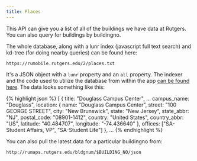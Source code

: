 ```yaml
---
title: Places
---
```

This API can give you a list of all of the buildings we have data at Rutgers.
You can also query for buildings by buildingno.

The whole database, along with a lunr index (javascript full text search) and
kd-tree (for doing nearby queries) can be found here:

    https://rumobile.rutgers.edu/2/places.txt

It's a JSON object with a `lunr` property and an `all`
property. The indexer and the code used to utilize the database from within the
app [can be found here](https://github.com/oss/placesindex). The data looks
something like this:

{% highlight json %}
[
    {
        title: "Douglass Campus Center",
        ...
        campus_name: "Douglass",
        location: {
            name: "Douglass Campus Center",
            street: "100 GEORGE STREET",
            city: "New Brunswick",
            state: "New Jersey",
            state_abbr: "NJ",
            postal_code: "08901-1412",
            country: "United States",
            country_abbr: "US",
            latitude: "40.484707",
            longitude: "-74.436640"
        },
        offices: ["SA-Student Affairs, VP", "SA-Student Life"]
    },
    ...
{% endhighlight %}

You can also pull the latest data for a particular buildingno from:

    http://rumaps.rutgers.edu/bldgnum/$BUILDING_NO/json
